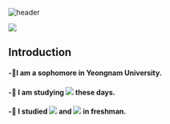 ![header](https://capsule-render.vercel.app/api?type=waving&color=gradient&height=300&section=header&text=Hello%20World%20!)

<a href="https://www.instagram.com/2_c__young/" target="_blank"><img src="https://img.shields.io/badge/Instagram-E4405F?style=flat-square&logo=Instagram&logoColor=white"/></a>

## Introduction
#### -🔭I am a sophomore in Yeongnam University.
#### -🌱 I am studying <img src="https://img.shields.io/badge/C++-00599C?style=flat-square&logo=C%2B%2B&logoColor=white"/> these days.
#### -🌱 I studied <img src="https://img.shields.io/badge/Python-3776AB?style=flat-square&logo=Python&logoColor=white"/> and <img src="https://img.shields.io/badge/C-A8B9CC?style=flat-square&logo=C&logoColor=white"/> in freshman.
<!--
**2-C-Young/2-C-Young** is a ✨ _special_ ✨ repository because its `README.md` (this file) appears on your GitHub profile.

Here are some ideas to get you started:

- 🔭 I’m currently working on ...
- 🌱 I’m currently learning ...
- 👯 I’m looking to collaborate on ...
- 🤔 I’m looking for help with ...
- 💬 Ask me about ...
- 📫 How to reach me: ...
- 😄 Pronouns: ...
- ⚡ Fun fact: ...
-->
